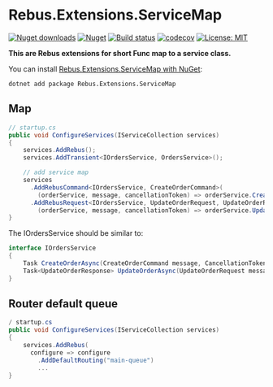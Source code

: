 # Rebus.Extensions.ServiceMap

[![Nuget downloads](https://img.shields.io/nuget/v/rebus.extensions.servicemap.svg)](https://www.nuget.org/packages/Rebus.Extensions.ServiceMap/)
[![Nuget](https://img.shields.io/nuget/dt/rebus.extensions.servicemap)](https://www.nuget.org/packages/Rebus.Extensions.ServiceMap/)
[![Build status](https://github.com/rosenkolev/rebus-extensions-servicemap/actions/workflows/github-actions.yml/badge.svg)](https://github.com/rosenkolev/rebus-extensions-servicemap/actions/workflows/github-actions.yml)
[![codecov](https://codecov.io/gh/rosenkolev/rebus-extensions-servicemap/branch/main/graph/badge.svg?token=C1DW0GQ0ZM)](https://codecov.io/gh/rosenkolev/rebus-extensions-servicemap)
[![License: MIT](https://img.shields.io/badge/License-MIT-yellow.svg)](https://github.com/rosenkolev/rebus-extensions-servicemap/blob/main/LICENSE)

**This are Rebus extensions for short Func map to a service class.**

You can install [Rebus.Extensions.ServiceMap with NuGet](https://www.nuget.org/packages/Rebus.Extensions.ServiceMap/):

```shell
dotnet add package Rebus.Extensions.ServiceMap
```

## Map
```csharp
// startup.cs
public void ConfigureServices(IServiceCollection services)
{
    services.AddRebus();
    services.AddTransient<IOrdersService, OrdersService>();

    // add service map
    services
      .AddRebusCommand<IOrdersService, CreateOrderCommand>(
        (orderService, message, cancellationToken) => orderService.CreateOrderAsync(message, cancellationToken))
      .AddRebusRequest<IOrdersService, UpdateOrderRequest, UpdateOrderResponse>
        (orderService, message, cancellationToken) => orderService.UpdateOrderAsync(message, cancellationToken));
}
```

The IOrdersService should be similar to:
```csharp
interface IOrdersService
{
    Task CreateOrderAsync(CreateOrderCommand message, CancellationToken cancellationToken);
    Task<UpdateOrderResponse> UpdateOrderAsync(UpdateOrderRequest message, CancellationToken cancellationToken);
}
```

## Router default queue

```csharp
/ startup.cs
public void ConfigureServices(IServiceCollection services)
{
    services.AddRebus(
      configure => configure
        .AddDefaultRouting("main-queue")
        ...
}

```
